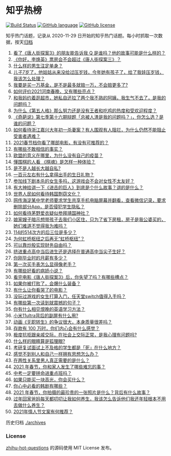 # 知乎热榜
[![Build Status](https://github.com/ToWeLong/zhihu-hot-questions/workflows/CI/badge.svg)](https://github.com/ToWeLong/zhihu-hot-questions/actions)
[![GitHub language](https://img.shields.io/badge/language-golang-orange.svg)](https://golang.org/)
[![GitHub license](https://img.shields.io/github/license/ToWeLong/zhihu-hot-questions)](https://github.com/ToWeLong/zhihu-hot-questions/blob/main/LICENSE)

知乎热门话题，记录从 2020-11-29 日开始的知乎热门话题。每小时抓取一次数据，按天[归档](./archives)

<!-- BEGIN -->

1. [看了《唐人街探案3》的朋友能告诉我 Q 是谁吗？他的故事可能是什么样的？](https://www.zhihu.com/question/367940284)
1. [《你好，李焕英》票房会不会超过《唐人街探案三》？](https://www.zhihu.com/question/439176115)
1. [什么样的男生注定单身？](https://www.zhihu.com/question/313121547)
1. [儿子7岁了，他姑姑从来没给过压岁钱，今年她有孩子了，给了我娃压岁钱，我该怎么处理？](https://www.zhihu.com/question/367936343)
1. [我要是买一万基金，是不是最多就赔一万，不会赔更多了?](https://www.zhihu.com/question/443436674)
1. [如何评价2021河南春晚，又有哪些亮点？](https://www.zhihu.com/question/444060916)
1. [和我妈约着逛超市，她私自还拉了两个我不熟的阿姨，我生气不去了，是我的问题吗？](https://www.zhihu.com/question/443600398)
1. [为什么《第五人格》那么努力还是没有王者和吃鸡的热度和受欢迎程度？](https://www.zhihu.com/question/443133445)
1. [《奇葩说》第七季第十六期辩题「总被人渣是我的问题吗？」，你怎么选？是谁的问题？](https://www.zhihu.com/question/444210166)
1. [如何看待浙江嘉兴大年初一杀妻案？有人围观有人阻拦，为什么仍然不能阻止受害者遇难？](https://www.zhihu.com/question/444115646)
1. [2021春节档你看了哪部电影，有没有可推荐的？](https://www.zhihu.com/question/444038646)
1. [有哪些不敢相信的事实？](https://www.zhihu.com/question/305784560)
1. [欧盟的意义在哪里，为什么没有自己的疫苗？](https://www.zhihu.com/question/443258181)
1. [懂围棋的人看 《棋魂》是怎样一种体验？](https://www.zhihu.com/question/35990525)
1. [是不是人越长大越自私?](https://www.zhihu.com/question/441223405)
1. [一百元左右有什么拿得出手的生日礼物？](https://www.zhihu.com/question/333123808)
1. [参加线下剧本杀的女生多吗，这游戏会不会对女性不太友好？](https://www.zhihu.com/question/427716899)
1. [有大神给讲一下《进击的巨人》到底是个什么故事？讲的是什么？](https://www.zhihu.com/question/59889547)
1. [世界人民如何看待韩国剽窃文化？](https://www.zhihu.com/question/267791138)
1. [网传海淀某中学老师要求学生共享手机电脑屏幕并翻看，查看微信记录，要求删除部分App，是否侵犯学生隐私？](https://www.zhihu.com/question/444116899)
1. [如何看待茅野爱衣疑似参拜靖国神社？](https://www.zhihu.com/question/444206340)
1. [娘家嫂子暗示想带孩子去我们小区住，只为了省下房租，房子是我公婆买的，她们难道不觉得我为难吗？](https://www.zhihu.com/question/435567727)
1. [114的514次方的后三位是多少？](https://www.zhihu.com/question/443918127)
1. [为何虹桥枢纽之后再无“虹桥枢纽”？](https://www.zhihu.com/question/51229640)
1. [可以靠炒股实现财务自由吗？](https://www.zhihu.com/question/443848749)
1. [挤进重点高中当后进生还是选择在普通高中当尖子生好？](https://www.zhihu.com/question/443478020)
1. [你刚毕业时的月薪有多少？](https://www.zhihu.com/question/376954099)
1. [第一次买手表怎么显得像老手？](https://www.zhihu.com/question/443740989)
1. [有哪些好看的病娇小说？](https://www.zhihu.com/question/326205083)
1. [看完电影《唐人街探案3》后，你失望了吗？有哪些槽点？](https://www.zhihu.com/question/442574355)
1. [如果你被打败了，会爆什么装备？](https://www.zhihu.com/question/435387545)
1. [有什么让你看哭了的电影？](https://www.zhihu.com/question/345003801)
1. [没玩过游戏的女生打算入门，任天堂switch值得入手吗？](https://www.zhihu.com/question/310080869)
1. [有哪些第一次读到就震撼的句子？](https://www.zhihu.com/question/386830217)
1. [你有什么相见恨晚的英语学习方法？](https://www.zhihu.com/question/26677313)
1. [小米11ultra背后的副屏有什么用?](https://www.zhihu.com/question/444063750)
1. [动画《无职转生》的争议很大，本身质量很差吗？](https://www.zhihu.com/question/441098035)
1. [存款有 100 万时，你们内心会有什么感觉？](https://www.zhihu.com/question/435393939)
1. [极度抗拒跟亲戚交际，在社会上交际正常，是我心理有问题吗?](https://www.zhihu.com/question/444146606)
1. [什么样的眼睛算是狐狸眼?](https://www.zhihu.com/question/299923465)
1. [考研复试面试上不及格的学生都是「死」在什么地方？](https://www.zhihu.com/question/281387925)
1. [感觉不到别人和自己一样拥有思想怎么办？](https://www.zhihu.com/question/443088494)
1. [在两性关系里男人真正需要的是什么？](https://www.zhihu.com/question/319606888)
1. [2021 年春节，你和家人发生了哪些难忘的事？](https://www.zhihu.com/question/443338612)
1. [中考一定要拼命进重点班吗？](https://www.zhihu.com/question/443404502)
1. [如果只能买一块高光，你会买什么？](https://www.zhihu.com/question/300395594)
1. [你心中必看的韩剧有哪些？](https://www.zhihu.com/question/443028450)
1. [2021 年春节，你拍摄的最珍贵的一张照片是什么？背后有什么故事？](https://www.zhihu.com/question/444196299)
1. [过年回家爸妈每天都叨叨让我如何养生，我该怎么告诉他们我还年轻根本不用去做什么养生？](https://www.zhihu.com/question/444075862)
1. [2021年情人节文案有何推荐？](https://www.zhihu.com/question/442635614)

<!-- END -->

历史归档 [./archives](./archives)


### License
[zhihu-hot-questions](https://github.com/towelong/zhihu-hot-questions) 的源码使用 MIT License 发布。